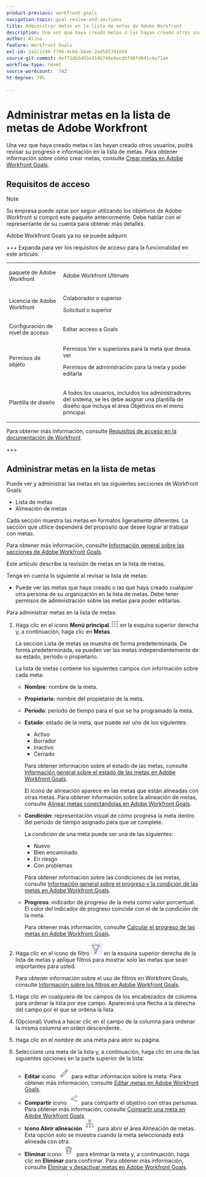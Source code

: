```yaml
---
product-previous: workfront-goals
navigation-topic: goal-review-and-sections
title: Administrar metas en la lista de metas de Adobe Workfront
description: Una vez que haya creado metas o las hayan creado otros usuarios, podrá revisar su progreso e información en la lista de metas. Para obtener información sobre la creación de metas, consulte Crear metas en Adobe Workfront Goals.
author: Alina
feature: Workfront Goals
exl-id: 2a2c1240-f796-4cb8-b8a6-2ad5853916b9
source-git-commit: 4ef71db5d93e314b746e8acdbf90fd041c6e71ae
workflow-type: tm+mt
source-wordcount: '742'
ht-degree: 78%

---
```


# Administrar metas en la lista de metas de Adobe Workfront

<!--Audited for P&P only: 10/2025-->

<!-- printing or exporting goals is no longer possible, but see if they add it later-->

Una vez que haya creado metas o las hayan creado otros usuarios, podrá revisar su progreso e información en la lista de metas. Para obtener información sobre cómo crear metas, consulte [Crear metas en Adobe Workfront Goals](../../workfront-goals/goal-management/create-goals.md).

## Requisitos de acceso

>[!NOTE]
>
>Su empresa puede optar por seguir utilizando los objetivos de Adobe Workfront si compró este paquete anteriormente. Debe hablar con el representante de su cuenta para obtener más detalles.
>
>Adobe Workfront Goals ya no se puede adquirir.

+++ Expanda para ver los requisitos de acceso para la funcionalidad en este artículo. 

<table style="table-layout:auto">
<col>
</col>
<col>
</col>
<tbody>
 <tr>
  <td> <p>paquete de Adobe Workfront</p> </td> 
   <td> 
   <p>Adobe Workfront Ultimate</p>
   </td> 
  </tr>
 <tr>
 <td role="rowheader">Licencia de Adobe Workfront</td>
 <td>
 <p>Colaborador o superior</p>
<p>Solicitud o superior</p></td>
 </tr>
  <tr>
 <td role="rowheader">Configuración de nivel de acceso</td>
 <td> <p>Editar acceso a Goals</p> </td>
 </tr>
 <tr data-mc-conditions="">
 <td role="rowheader">Permisos de objeto</td>
 <td>
  <div>
  <p>Permisos Ver o superiores para la meta que desea ver</p>
  <p>Permisos de administración para la meta y poder editarla</p>
  </div> </td>
 </tr>
<tr>
   <td role="rowheader"><p>Plantilla de diseño</p></td>
   <td> <p>A todos los usuarios, incluidos los administradores del sistema, se les debe asignar una plantilla de diseño que incluya el área Objetivos en el menú principal. </p>  
</td>
  </tr>
</tbody>
</table>

Para obtener más información, consulte [Requisitos de acceso en la documentación de Workfront](/help/quicksilver/administration-and-setup/add-users/access-levels-and-object-permissions/access-level-requirements-in-documentation.md).

+++

<!--Old:
<table style="table-layout:auto">
<col>
</col>
<col>
</col>
<tbody>
 <tr> 
   <td role="rowheader">Adobe Workfront plan*</td> 
   <td> 
   <p>For the new plan and license structure:
  <ul><li>An Ultimate plan </li></ul>
   </p>
<p>For the current plan and license structure: 
<ul><li> A Pro or higher </li>
  <li>An Adobe Workfront Goals license in addition to a Workfront license.</li></ul></p>
   </td>
  </tr>
 <tr>
 <td role="rowheader">Adobe Workfront license*</td>
 <td>
 <p>New license: Contributor or higher</p>
 Or
 <p>Current license: Request or higher</p> <p>For more information, see <a href="../../administration-and-setup/add-users/access-levels-and-object-permissions/wf-licenses.md" class="MCXref xref">Adobe Workfront licenses overview</a>.</p> </td>
 </tr>
 <tr>
 <td role="rowheader">Product*</td>
 <td>
    <p> New product requirement: Workfront</p>
    Or
    <p>Current product requirement: In addition to a Workfront license, you must purchase a license for Adobe Workfront Goals. </p> <p>For information, see <a href="../../workfront-goals/goal-management/access-needed-for-wf-goals.md" class="MCXref xref">Requirements to use Workfront Goals</a>. </p> </td>
 </tr>
 <tr>
 <td role="rowheader">Access level</td>
 <td> <p>Edit access to Goals</p>  </td>
 </tr>
 <tr data-mc-conditions="">
 <td role="rowheader">Object permissions</td>
 <td>
  <div>
  <p>View or higher permissions to the goal to view it</p>
  <p>Manage permissions to the goal to edit it</p>
  <p>For information about sharing goals, see <a href="../../workfront-goals/workfront-goals-settings/share-a-goal.md" class="MCXref xref">Share a goal in Workfront Goals</a>. </p>
  </div> </td>
 </tr>
 <tr>
   <td role="rowheader"><p>Layout template</p></td>
   <td> <p>All users, including Workfront administrators,  must be assigned a layout template that includes the Goals area in the Main Menu. </p>  
</td>
  </tr>
</tbody>
</table>-->

## Administrar metas en la lista de metas

Puede ver y administrar las metas en las siguientes secciones de Workfront Goals:

* Lista de metas
* Alineación de metas

Cada sección muestra las metas en formatos ligeramente diferentes. La sección que utilice dependerá del propósito que desee lograr al trabajar con metas.

Para obtener más información, consulte [Información general sobre las secciones de Adobe Workfront Goals](../../workfront-goals/goal-review-and-workfront-goals-sections/overview-of-wf-goals-sections.md).

Este artículo describe la revisión de metas en la lista de metas.

Tenga en cuenta lo siguiente al revisar la lista de metas:

* Puede ver las metas que haya creado o las que haya creado cualquier otra persona de su organización en la lista de metas. Debe tener permisos de administración sobre las metas para poder editarlas.

<!--

### Manage the Goal List in the Production environment

1. Click the **Main Menu** icon ![Main Menu icon](assets/main-menu-icon.png) in the upper-right corner, then click **Goals**.

   (!-- Add this when Shell is available to all: or (if available), click the **Main Menu** icon ![Main menu icon](../goal-review-and-workfront-goals-sections/assets/three-line-main-menu-icon.png) in the upper-left corner)
   --)

   The Goal List section displays by default. You can view goals regardless of their status, period, or owner, by default.

   The list of goals contains the following columns with information about each goal, result, or activity: 

   <table style="table-layout:auto"> 
    <col> 
    <col> 
    <tbody> 
     <tr> 
      <td role="rowheader"> 
       <div> 
        <p role="rowheader">Name </p> 
       </div> </td> 
      <td>The name of the goal, result, or activity.</td> 
     </tr> 
     <tr> 
      <td role="rowheader">Owner</td> 
      <td>The name of the goal, result, or activity owner. </td> 
     </tr> 
     <tr> 
      <td role="rowheader">Period</td> 
      <td>The time period for which the goal is scheduled.</td> 
     </tr> 
     <tr> 
      <td role="rowheader">Progress </td> 
      <td> <p>The progress indicator for the goal includes the following:</p> 
       <ul> 
      <li> <p>The progress label. </p> <p>For information, see <a href="../../workfront-goals/goal-management/calculate-goal-progress.md" class="MCXref xref">Overview of goal progress and condition in Adobe Workfront Goals</a>. </p> </li> 
      <li> <p>The percent complete of the goal, activity, or result. </p> </li> 
       </ul> </td> 
     </tr> 
     <tr> 
      <td role="rowheader"> <p>Status (includes alignment icon)</p> <p> <img src="assets/alignment-icon-large.png"> </p> </td> 
      <td> <p>The status of the goal which can be one of the following:</p> 
       <ul> 
        <li>Active</li> 
        <li>Draft</li> 
        <li>Inactive</li> 
        <li>Closed</li> 
       </ul> <p>For information about goal status, see <a href="../../workfront-goals/goal-management/goal-status-overview.md" class="MCXref xref">Goal status overview in Adobe Workfront Goals</a>. </p> <p>The alignment icon appears on goals that are aligned to other goals. For information about aligning goals, see <a href="../../workfront-goals/goal-alignment/align-goals-by-connecting-them.md" class="MCXref xref">Align goals by connecting them in Adobe Workfront Goals</a>.</p> </td> 
     </tr> 
    </tbody> 
   </table>

1. Use the filters in the upper-right corner of the goal list to select only goals that are important to you. For information about using filters in Workfront Goals, see [Filter information in Adobe Workfront Goals](../../workfront-goals/goal-management/filter-information-wf-goals.md)
1. Click any of the fields in the column headers to sort it by that field.

   An arrow displays to the right of the field by which the list is sorted.

   ![Goal list with goal expanded](assets/goal-list-with-goal-expanded-+-result-+-activity-350x117.png)

1. (Optional) Click the field in the column again to sort the same column in a descending order. 
1. Click the right-pointing arrow to the left of the goal name to expand a goal

   Or

   Click the right-pointing arrow ![Right-pointing arrow](assets/right-pointing-arrow.png) in the header of the list to expand all the goals in the list and view additional information about each goal, including any of the following:

   * Results names, owners, and progress

     For information about results, see [Add results to goals in Adobe Workfront Goals](../../workfront-goals/results-and-activities/add-results-to-goals.md).
   
   * Activity names, owners, and progress

     For information about activities, see [Add activities to goals in Adobe Workfront Goals](../../workfront-goals/results-and-activities/add-activities-to-goals.md).

1. Click the name of a goal to open the **Goal Details** panel on the right and review more information about the goal as well as manage it. For information about reviewing individual goals, see [Update goals in the Goal details section in Adobe Workfront Goals](../../workfront-goals/goal-management/update-goals-in-goal-details-panel.md).
1. (Optional) Expand the **Goals per page** drop-down menu and select from the following options to display additional goals:

   * 20  
      
      This is the default selection. 
   * 50
   * 100

1. Click **Print** to export a list of goals, results, and activities to a .pdf file.

   >[!TIP]
   >
   >* When printing a list of goals, the file produced contains only the information displayed on the screen. Items eliminated by filtering a list of goals do not display in the .pdf file.
   >* When you do not expand the goals in the list before printing the list, the .pdf file displays only goals without their results and activities.

   For more information, see [Print the Goal List in Adobe Workfront Goals](../../workfront-goals/goal-management/print-the-goal-list.md). 

1. Click the **Alignment icon** ![Alignment icon](assets/align-icon.png) next to an aligned to open the goal's card in the Goal Alignment section. For more information, see [Navigate the Goal Alignment section in Adobe Workfront Goals](../../workfront-goals/goal-alignment/navigate-goal-alignment-chart.md).
-->

Para administrar metas en la lista de metas:

1. Haga clic en el icono **Menú principal** ![Icono del menú principal](assets/main-menu-icon.png) en la esquina superior derecha y, a continuación, haga clic en **Metas**.

   <!-- Add this when Shell is available to all: or (if available), click the **Main Menu** icon ![Main menu icon](../goal-review-and-workfront-goals-sections/assets/three-line-main-menu-icon.png) in the upper-left corner)
   -->

   La sección Lista de metas se muestra de forma predeterminada. De forma predeterminada, se pueden ver las metas independientemente de su estado, período o propietario.

   La lista de metas contiene los siguientes campos con información sobre cada meta:

   * **Nombre**: nombre de la meta.
   * **Propietario**: nombre del propietario de la meta.
   * **Período**: período de tiempo para el que se ha programado la meta.
   * **Estado**: estado de la meta, que puede ser uno de los siguientes:
      * Activo
      * Borrador
      * Inactivo
      * Cerrado

     Para obtener información sobre el estado de las metas, consulte [Información general sobre el estado de las metas en Adobe Workfront Goals](../goal-management/goal-status-overview.md).

     El icono de alineación aparece en las metas que están alineadas con otras metas. Para obtener información sobre la alineación de metas, consulte [Alinear metas conectándolas en Adobe Workfront Goals](../goal-alignment/align-goals-by-connecting-them.md).

   * **Condición**: representación visual de cómo progresa la meta dentro del período de tiempo asignado para que se complete.

     La condición de una meta puede ser una de las siguientes:

      * Nuevo
      * Bien encaminado
      * En riesgo
      * Con problemas

     Para obtener información sobre las condiciones de las metas, consulte [Información general sobre el progreso y la condición de las metas en Adobe Workfront Goals](../goal-management/calculate-goal-progress.md).

   * **Progreso**: indicador de progreso de la meta como valor porcentual. El color del indicador de progreso coincide con el de la condición de la meta.

     Para obtener más información, consulte [Calcular el progreso de las metas en Adobe Workfront Goals](../goal-management/calculate-goal-progress.md).

1. Haga clic en el icono de filtro ![Icono de filtro](assets/filter-icon.png) en la esquina superior derecha de la lista de metas y aplique filtros para mostrar solo las metas que sean importantes para usted.

   Para obtener información sobre el uso de filtros en Workfront Goals, consulte [Información sobre los filtros en Adobe Workfront Goals](../goal-management/filter-information-wf-goals.md).

1. Haga clic en cualquiera de los campos de los encabezados de columna para ordenar la lista por ese campo.
Aparecerá una flecha a la derecha del campo por el que se ordena la lista.

1. (Opcional) Vuelva a hacer clic en el campo de la columna para ordenar la misma columna en orden descendente.
1. Haga clic en el nombre de una meta para abrir su página.
1. Seleccione una meta de la lista y, a continuación, haga clic en una de las siguientes opciones en la parte superior de la lista:
   * **Editar** icono ![Editar icono](assets/edit-icon.png) para editar información sobre la meta. Para obtener más información, consulte [Editar metas en Adobe Workfront Goals](../goal-management/edit-goals.md).
   * **Compartir** icono ![Compartir icono](assets/share-icon.png) para compartir el objetivo con otras personas. Para obtener más información, consulte [Compartir una meta en Adobe Workfront Goals](../workfront-goals-settings/share-a-goal.md).
   * **Icono Abrir alineación** ![Icono Abrir alineación](assets/align-icon-unshimmed.png) para abrir el área Alineación de metas. Esta opción solo se muestra cuando la meta seleccionada está alineada con otra.
   * **Eliminar** icono ![Eliminar icono](assets/delete-icon.png) para eliminar la meta y, a continuación, haga clic en **Eliminar** para confirmar.  Para obtener más información, consulte [Eliminar y desactivar metas en Adobe Workfront Goals](../goal-management/delete-and-deactivate-goals.md).





